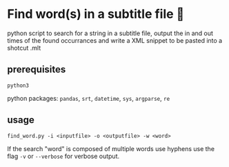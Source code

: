 # Find word(s) in a subtitle file 📑

python script to search for a string in a subtitle file,
output the in and out times of the found occurrances and
write a XML snippet to be pasted into a shotcut .mlt

## prerequisites

`python3`

python packages:
`pandas`, `srt`, `datetime`, `sys`, `argparse`, `re`

## usage

`find_word.py -i <inputfile> -o <outputfile> -w <word>`
  
If the search "word" is composed of multiple words use hyphens
use the flag `-v` or `--verbose` for verbose output.